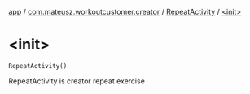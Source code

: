 [app](../../index.md) / [com.mateusz.workoutcustomer.creator](../index.md) / [RepeatActivity](index.md) / [&lt;init&gt;](./-init-.md)

# &lt;init&gt;

`RepeatActivity()`

RepeatActivity is creator repeat exercise

